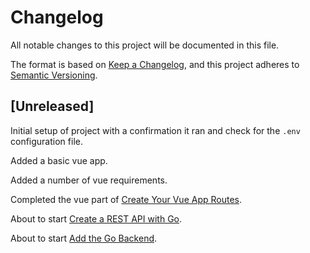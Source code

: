 # Changelog

All notable changes to this project will be documented in this file.

The format is based on [Keep a Changelog](https://keepachangelog.com/en/1.0.0/),
and this project adheres to [Semantic Versioning](https://semver.org/spec/v2.0.0.html).

## [Unreleased]

Initial setup of project with a confirmation it ran and check for the `.env` configuration file.

Added a basic vue app.

Added a number of vue requirements.

Completed the vue part of [Create Your Vue App Routes](https://developer.okta.com/blog/2018/10/23/build-a-single-page-app-with-go-and-vue#create-your-vue-app-routes).

About to start [Create a REST API with Go](https://developer.okta.com/blog/2018/10/23/build-a-single-page-app-with-go-and-vue#create-a-rest-api-with-go).

About to start [Add the Go Backend](https://developer.okta.com/blog/2018/10/23/build-a-single-page-app-with-go-and-vue#add-the-go-backend).

